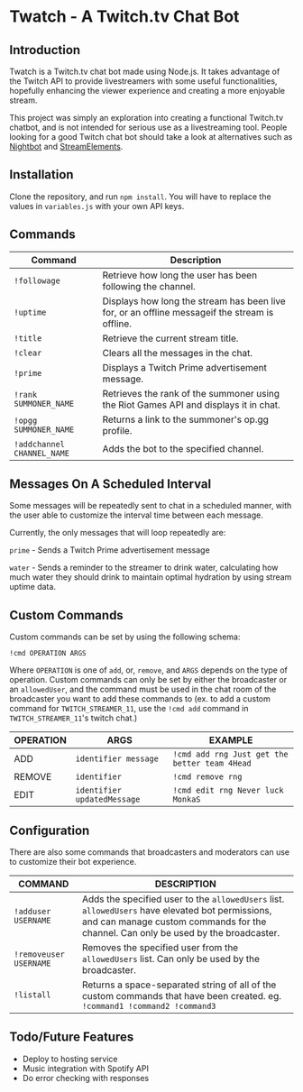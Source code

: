 # Twatch - A Twitch.tv Chat Bot

## Introduction

Twatch is a Twitch.tv chat bot made using Node.js. It takes advantage of the Twitch API to provide livestreamers with some useful functionalities, hopefully enhancing the viewer experience and creating a more enjoyable stream.

This project was simply an exploration into creating a functional Twitch.tv chatbot, and is not intended for serious use as a livestreaming tool. People looking for a good Twitch chat bot should take a look at alternatives such as [Nightbot](https://beta.nightbot.tv/) and [StreamElements](https://streamelements.com/).

## Installation

Clone the repository, and run `npm install`. You will have to replace the values in `variables.js` with your own API keys.

## Commands

Command              | Description
---------------------|------------
`!followage`         | Retrieve how long the user has been following the channel.
`!uptime`            | Displays how long the stream has been live for, or an offline messageif the stream is offline.
`!title`             | Retrieve the current stream title.
`!clear`             | Clears all the messages in the chat.
`!prime`             | Displays a Twitch Prime advertisement message.
`!rank SUMMONER_NAME`| Retrieves the rank of the summoner using the Riot Games API and displays it in chat.
`!opgg SUMMONER_NAME`| Returns a link to the summoner's op.gg profile.
`!addchannel CHANNEL_NAME`| Adds the bot to the specified channel.

## Messages On A Scheduled Interval

Some messages will be repeatedly sent to chat in a scheduled manner, with the user able to customize the interval time between each message.

Currently, the only messages that will loop repeatedly are:

`prime` - Sends a Twitch Prime advertisement message

`water` - Sends a reminder to the streamer to drink water, calculating how much water they should drink to maintain optimal hydration by using stream uptime data.

## Custom Commands

Custom commands can be set by using the following schema:

`!cmd OPERATION ARGS`

Where `OPERATION` is one of `add`, or, `remove`, and `ARGS` depends on the type of operation. Custom commands can only be set by either the broadcaster or an `allowedUser`, and the command must be used in the chat room of the broadcaster you want to add these commands to (ex. to add a custom command for `TWITCH_STREAMER_11`, use the `!cmd add` command in `TWITCH_STREAMER_11`'s twitch chat.)

OPERATION | ARGS | EXAMPLE
--- | --- | ---
ADD | `identifier message` | `!cmd add rng Just get the better team 4Head`
REMOVE | `identifier` | `!cmd remove rng`
EDIT | `identifier updatedMessage` | `!cmd edit rng Never luck MonkaS`

## Configuration

There are also some commands that broadcasters and moderators can use to customize their bot experience.

COMMAND | DESCRIPTION |
--- | ---
`!adduser USERNAME` | Adds the specified user to the `allowedUsers` list. `allowedUsers` have elevated bot permissions, and can manage custom commands for the channel. Can only be used by the broadcaster.
`!removeuser USERNAME` | Removes the specified user from the `allowedUsers` list. Can only be used by the broadcaster.
`!listall` | Returns a space-separated string of all of the custom commands that have been created. eg. `!command1 !command2 !command3`

## Todo/Future Features

- Deploy to hosting service
- Music integration with Spotify API
- Do error checking with responses
